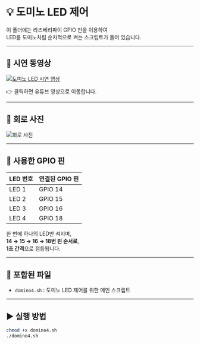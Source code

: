 # 💡 도미노 LED 제어

이 폴더에는 라즈베리파이 GPIO 핀을 이용하여  
LED를 도미노처럼 순차적으로 켜는 스크립트가 들어 있습니다.

---

## 🎥 시연 동영상

[![도미노 LED 시연 영상](https://img.youtube.com/vi/JqaspqSPogI/0.jpg)](https://youtu.be/JqaspqSPogI?si=rbQri3j8Vn_CoLt7)

👉 클릭하면 유튜브 영상으로 이동합니다.

---

## 🧩 회로 사진

![회로 사진](![image](https://github.com/user-attachments/assets/749a35f9-0c93-40c1-a593-857bdec93b5d)
)

---

## 🔌 사용한 GPIO 핀

| LED 번호 | 연결된 GPIO 핀 |
|----------|----------------|
| LED 1    | GPIO 14        |
| LED 2    | GPIO 15        |
| LED 3    | GPIO 16        |
| LED 4    | GPIO 18        |

한 번에 하나의 LED만 켜지며,  
**14 → 15 → 16 → 18번 핀 순서로**,  
**1초 간격**으로 점등됩니다.

---

## 📁 포함된 파일

- `domino4.sh` : 도미노 LED 제어를 위한 메인 스크립트

---

## ▶️ 실행 방법

```bash
chmod +x domino4.sh
./domino4.sh
